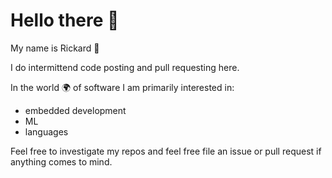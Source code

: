# Hello there :wave:

My name is Rickard :wave:

I do intermittend code posting and pull requesting here.

In the world :earth_africa: of software I am
primarily interested in: 
* embedded development
* ML 
* languages

Feel free to investigate my repos and feel free file an issue or pull request if
anything comes to mind. 
